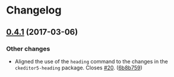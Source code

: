 Changelog
=========

## [0.4.1](https://github.com/ckeditor/ckeditor5-autoformat/compare/v0.4.0...v0.4.1) (2017-03-06)

### Other changes

* Aligned the use of the `heading` command to the changes in the `ckeditor5-heading` package. Closes [#20](https://github.com/ckeditor/ckeditor5/issues/20). ([6b8b759](https://github.com/ckeditor/ckeditor5-autoformat/commit/6b8b759))
